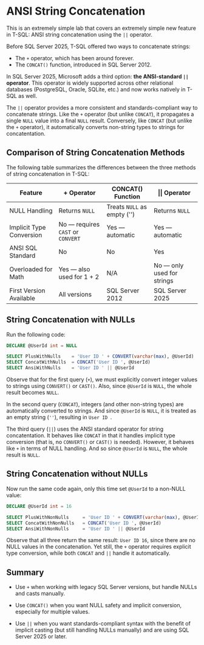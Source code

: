 ﻿# ANSI String Concatenation

This is an extremely simple lab that covers an extremely simple new feature in T-SQL: ANSI string concatenation using the `||` operator.

Before SQL Server 2025, T-SQL offered two ways to concatenate strings:

* The `+` operator, which has been around forever.
* The `CONCAT()` function, introduced in SQL Server 2012.

In SQL Server 2025, Microsoft adds a third option: **the ANSI-standard `||` operator**. This operator is widely supported across other relational databases (PostgreSQL, Oracle, SQLite, etc.) and now works natively in T-SQL as well.

The `||` operator provides a more consistent and standards-compliant way to concatenate strings. Like the `+` operator (but unlike `CONCAT`), it propagates a single `NULL` value into a final `NULL` result. Conversely, like `CONCAT` (but unlike the `+` operator), it automatically converts non-string types to strings for concatentation.

## Comparison of String Concatenation Methods

The following table summarizes the differences between the three methods of string concatenation in T-SQL:

| Feature | + Operator | CONCAT() Function | \|\| Operator |
|------------------------------|---------------------------|-----------------------------|------------------------------------|
| NULL Handling | Returns `NULL` | Treats `NULL` as empty ('') | Returns `NULL` |
| Implicit Type Conversion | No — requires `CAST` or `CONVERT` | Yes — automatic | Yes — automatic |
| ANSI SQL Standard | No | No | Yes |
| Overloaded for Math | Yes — also used for 1 + 2 | N/A | No — only used for strings |
| First Version Available | All versions | SQL Server 2012 | SQL Server 2025 |

## String Concatenation with NULLs

Run the following code:

```sql
DECLARE @UserId int = NULL

SELECT PlusWithNulls    = 'User ID ' + CONVERT(varchar(max), @UserId)   -- Requires type conversion from int, a single NULL results in NULL
SELECT ConcatWithNulls  = CONCAT('User ID ', @UserId)                   -- Automatically converts int to string, any NULL values are converted to empty strings
SELECT AnsiWithNulls    = 'User ID ' || @UserId                         -- Automatically converts int to string (like CONCAT), a single NULL results in NULL (like +)
```

Observe that for the first query (`+`), we must explicitly convert integer values to strings using `CONVERT()` or `CAST()`. Also, since `@UserId` is `NULL`, the whole result becomes `NULL`.

In the second query (`CONCAT`), integers (and other non-string types) are automatically converted to strings. And since `@UserId` is `NULL`, it is treated as an empty string (`''`), resulting in `User ID `.

The third query (`||`) uses the ANSI standard operator for string concatentation. It behaves like `CONCAT` in that it handles implicit type conversion (that is, no `CONVERT()` or `CAST()` is needed). However, it behaves like `+` in terms of NULL handling. And so since `@UserId` is `NULL`, the whole result is `NULL`.

## String Concatenation without NULLs

Now run the same code again, only this time set `@UserId` to a non-NULL value:

```sql
DECLARE @UserId int = 16

SELECT PlusWithNonNulls     = 'User ID ' + CONVERT(varchar(max), @UserId)    -- Requires type conversion from int, a single NULL results in NULL
SELECT ConcatWithNonNulls   = CONCAT('User ID ', @UserId)                    -- Automatically converts int to string, any NULL values are converted to empty strings
SELECT AnsiWithNonNulls     = 'User ID ' || @UserId                          -- Automatically converts int to string (like CONCAT), a single NULL results in NULL (like +)
```

Observe that all three return the same result: `User ID 16`, since there are no NULL values in the concatenation. Yet still, the `+` operator requires explicit type conversion, while both `CONCAT` and `||` handle it automatically.

## Summary

* Use `+` when working with legacy SQL Server versions, but handle NULLs and casts manually.

* Use `CONCAT()` when you want NULL safety and implicit conversion, especially for multiple values.

* Use `||` when you want standards-compliant syntax with the benefit of implicit casting (but still handling NULLs manually) and are using SQL Server 2025 or later.
